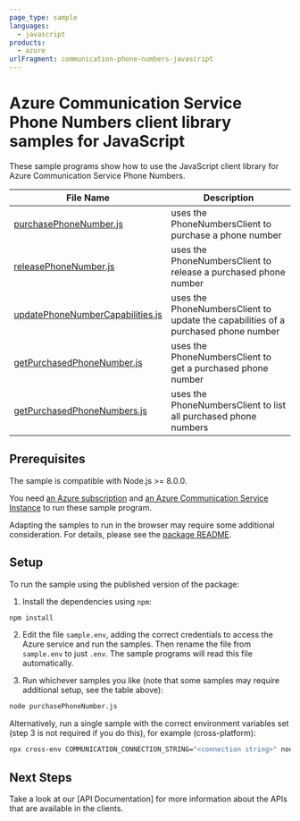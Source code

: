 ```yaml
---
page_type: sample
languages:
  - javascript
products:
  - azure
urlFragment: communication-phone-numbers-javascript
---
```


# Azure Communication Service Phone Numbers client library samples for JavaScript

These sample programs show how to use the JavaScript client library for Azure Communication Service Phone Numbers.

| **File Name**                                                            | **Description**                                                                    |
| ------------------------------------------------------------------------ | ---------------------------------------------------------------------------------- |
| [purchasePhoneNumber.js][purchasephonenumber]                            | uses the PhoneNumbersClient to purchase a phone number                             |
| [releasePhoneNumber.js][releasephonenumber]                       | uses the PhoneNumbersClient to release a purchased phone number                    |
| [updatePhoneNumberCapabilities.js][updatephonenumbercapabilities] | uses the PhoneNumbersClient to update the capabilities of a purchased phone number |
| [getPurchasedPhoneNumber.js][getpurchasedphonenumber]             | uses the PhoneNumbersClient to get a purchased phone number                        |
| [getPurchasedPhoneNumbers.js][getpurchasedphonenumbers]           | uses the PhoneNumbersClient to list all purchased phone numbers                    |

## Prerequisites

The sample is compatible with Node.js >= 8.0.0.

You need [an Azure subscription][freesub] and [an Azure Communication Service Instance][azcomsvc] to run these sample program.

Adapting the samples to run in the browser may require some additional consideration. For details, please see the [package README][package].

## Setup

To run the sample using the published version of the package:

1. Install the dependencies using `npm`:

```bash
npm install
```

2. Edit the file `sample.env`, adding the correct credentials to access the Azure service and run the samples. Then rename the file from `sample.env` to just `.env`. The sample programs will read this file automatically.

3. Run whichever samples you like (note that some samples may require additional setup, see the table above):

```bash
node purchasePhoneNumber.js
```

Alternatively, run a single sample with the correct environment variables set (step 3 is not required if you do this), for example (cross-platform):

```bash
npx cross-env COMMUNICATION_CONNECTION_STRING="<connection string>" node purchasePhoneNumber.js
```

## Next Steps

Take a look at our [API Documentation]<!--[apiref]--> for more information about the APIs that are available in the clients.

[purchasephonenumber]: https://github.com/Azure/azure-sdk-for-js/blob/master/sdk/communication/communication-phone-numbers/samples/javascript/purchasePhoneNumber.js
[releasephonenumber]: https://github.com/Azure/azure-sdk-for-js/blob/master/sdk/communication/communication-phone-numbers/samples/javascript/releasePhoneNumber.js
[updatephonenumbercapabilities]: https://github.com/Azure/azure-sdk-for-js/blob/master/sdk/communication/communication-phone-numbers/samples/javascript/updatePhoneNumberCapabilities.js
[getpurchasedphonenumber]: https://github.com/Azure/azure-sdk-for-js/blob/master/sdk/communication/communication-phone-numbers/samples/javascript/getPurchasedPhoneNumber.js
[getpurchasedphonenumbers]: https://github.com/Azure/azure-sdk-for-js/blob/master/sdk/communication/communication-phone-numbers/samples/javascript/getPurchasedPhoneNumbers.js
[apiref]: https://docs.microsoft.com/javascript/api/@azure/communication-phone-numbers
[azcomsvc]: https://docs.microsoft.com/azure/communication-services/quickstarts/create-communication-resource?tabs=windows&pivots=platform-azp
[freesub]: https://azure.microsoft.com/free/
[package]: https://github.com/Azure/azure-sdk-for-js/blob/master/sdk/communication/communication-phone-numbers/README.md
